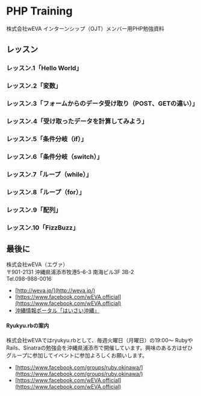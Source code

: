 # PHP Training

株式会社wEVA インターンシップ（OJT）メンバー用PHP勉強資料

## レッスン

### レッスン.1「Hello World」
### レッスン.2「変数」
### レッスン.3「フォームからのデータ受け取り（POST、GETの違い）」
### レッスン.4「受け取ったデータを計算してみよう」
### レッスン.5「条件分岐（if）」
### レッスン.6「条件分岐（switch）」
### レッスン.7「ループ（while）」
### レッスン.8「ループ（for）」
### レッスン.9「配列」
### レッスン.10「FizzBuzz」

## 最後に

株式会社wEVA（エヴァ）  
〒901-2131 沖縄県浦添市牧港5-6-3 南海ビル3F 3B-2  
Tel.098-988-0016  

- [http://weva.jp/](http://weva.jp/)
- [https://www.facebook.com/wEVA.official](https://www.facebook.com/wEVA.official)
- [沖縄情報ポータル「はいさい沖縄」](http://8131.in/)

#### Ryukyu.rbの案内

株式会社wEVAではryukyu.rbとして、毎週火曜日（月曜日）の19:00〜 RubyやRails、Sinatraの勉強会を沖縄県浦添市で開催しています。興味のある方はぜひグループに参加してイベントに参加よろしくお願いします。

- [https://www.facebook.com/groups/ruby.okinawa/](https://www.facebook.com/groups/ruby.okinawa/)
- [https://www.facebook.com/wEVA.official](https://www.facebook.com/wEVA.official)
